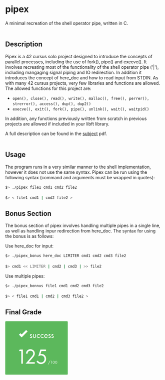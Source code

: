 # pipex

A minimal recreation of the shell operator pipe, written in C.
<br></br>
## Description
Pipex is a 42 cursus solo project designed to introduce the concepts of parallel processes, including the use of fork(), pipe()  and execve(). It involves recreating most of the functionality of the shell operator pipe ('|'), including mangaging signal piping and IO redirection. In addition it introduces the concept of here_doc and how to read input from STDIN. As with many 42 cursus projects, very few libraries and functions are allowed. The allowed functions for this project are:

- `open(), close(), read(), write(), malloc(), free(), perrer(), strerror(), access(), dup(), dup2()`
- `execve(), exit(), fork(), pipe(), unlink(), wait(), waitpid()`

In addition, any functions previously written from scratch in previous projects are allowed if included in your libft library.

A full description can be found in the [subject](subject/en.subject.pdf) pdf.
<br></br>
## Usage
The program runs in a very similar manner to the shell implementation, however it does not use the same syntax. Pipex can be run using the following syntax (command and arguments must be wrapped in quotes):
```bash
$> ./pipex file1 cmd1 cmd2 file2

$> < file1 cmd1 | cmd2 file2 >
```

## Bonus Section

The bonus section of pipex involves handling multiple pipes in a single line, as well as handling inpur redirection from here_doc. The syntax for using the bonus is as follows:

Use here_doc for input:
```bash
$> ./pipex_bonus here_doc LIMITER cmd1 cmd2 cmd3 file2

$> cmd1 << LIMITER | cmd2 | cmd3 | >> file2
```
Use multiple pipes:
```bash
$> ./pipex_bonnus file1 cmd1 cmd2 cmd3 file2

$> < file1 cmd1 | cmd2 | cmd3 file2 >
```
## Final Grade
![125/100](img/125.png)